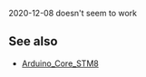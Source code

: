 2020-12-08 doesn't seem to work

## See also

* [Arduino_Core_STM8](https://github.com/stm32duino/Arduino_Core_STM8/blob/master/libraries/Wire/src/Wire.h)

